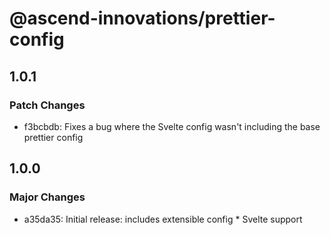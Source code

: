 # @ascend-innovations/prettier-config

## 1.0.1

### Patch Changes

- f3bcbdb: Fixes a bug where the Svelte config wasn't including the base prettier config

## 1.0.0

### Major Changes

- a35da35: Initial release: includes extensible config \* Svelte support
